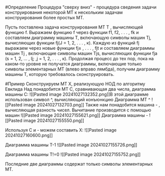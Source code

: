  #Определение Процедура "сверху вниз" - процедура сведения задачи конструирования некоторой МТ к нескольким задачам конструирования более простых МТ.

Пусть поставлена задача конструирования МТ Т , вычисляющей функцию f. Выражаем функцию f через функции f1, f2, . . . , fk и составляем диаграмму машины Т, включающую символы машин Tj, вычисляющих функции fj(J = 1, 2, . . . , к). Каждую из функций fj выражаем через новые функции fj± , . . . , fjt и составляем диаграммы машин Tj , включающие символы машин Tjs, вычисляющих функции fja (s = 1, 2, ... , lj; ,j = 1, 2, . . . , к). Продолжая процесс до тех
пор, пока на каком-то уровне не получатся диаграммы, включающие только символы
элементарных МТ (влево вправо лямбда), получим диаграмму машины Т, которую требовалось сконструировать.

#Пример Сконструируем МТ X, реализующую НОД по алгоритму Eвклида
Над понадобится МТ С, сравнивающая два числа, диаграмма машины С:
![[Pasted image 20241027132352.png]]В этой диаграмме использован символ ^, вычисляющий конъюнкцию
Диаграмма МТ ^
![[Pasted image 20241027132703.png]] Также нам понадобится машина - , вычисляющая разность чисел.
Вычитание производится с помощью машин  ![[Pasted image 20241027155621.png]]
Диаграмма машины -
![[Pasted image 20241027155550.png]]

Используя С и - можем составить X:
![[Pasted image 20241027160600.png]]

Диаграмма машины Т-1
![[Pasted image 20241027155726.png]]

Диаграмма машины Т!=0
![[Pasted image 20241027155752.png]]

Последние две диаграммы содержат только символы элементарных МТ.